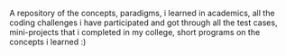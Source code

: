 A repository of the concepts, paradigms, i learned in academics, all the coding challenges i have participated and got through all the test cases, mini-projects that i completed in my college, short programs on the concepts i learned :)